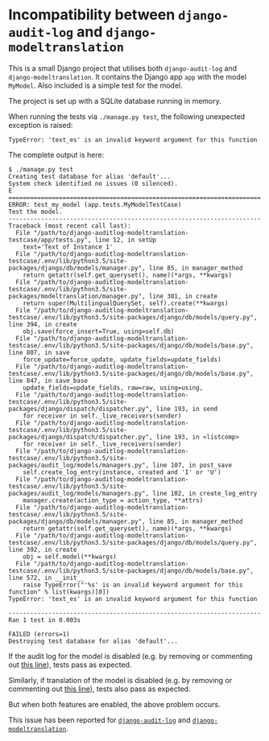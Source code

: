 # Incompatibility between `django-audit-log` and `django-modeltranslation`

This is a small Django project that utilises both `django-audit-log` and `django-modeltranslation`. It contains the Django app `app` with the model `MyModel`. Also included is a simple test for the model.

The project is set up with a SQLite database running in memory.

When running the tests via `./manage.py test`, the following unexpected exception is raised:

```
TypeError: 'text_es' is an invalid keyword argument for this function
```

The complete output is here:

```
$ ./manage.py test
Creating test database for alias 'default'...
System check identified no issues (0 silenced).
E
======================================================================
ERROR: test_my_model (app.tests.MyModelTestCase)
Test the model.
----------------------------------------------------------------------
Traceback (most recent call last):
  File "/path/to/django-auditlog-modeltranslation-testcase/app/tests.py", line 12, in setUp
    text='Text of Instance 1'
  File "/path/to/django-auditlog-modeltranslation-testcase/.env/lib/python3.5/site-packages/django/db/models/manager.py", line 85, in manager_method
    return getattr(self.get_queryset(), name)(*args, **kwargs)
  File "/path/to/django-auditlog-modeltranslation-testcase/.env/lib/python3.5/site-packages/modeltranslation/manager.py", line 381, in create
    return super(MultilingualQuerySet, self).create(**kwargs)
  File "/path/to/django-auditlog-modeltranslation-testcase/.env/lib/python3.5/site-packages/django/db/models/query.py", line 394, in create
    obj.save(force_insert=True, using=self.db)
  File "/path/to/django-auditlog-modeltranslation-testcase/.env/lib/python3.5/site-packages/django/db/models/base.py", line 807, in save
    force_update=force_update, update_fields=update_fields)
  File "/path/to/django-auditlog-modeltranslation-testcase/.env/lib/python3.5/site-packages/django/db/models/base.py", line 847, in save_base
    update_fields=update_fields, raw=raw, using=using,
  File "/path/to/django-auditlog-modeltranslation-testcase/.env/lib/python3.5/site-packages/django/dispatch/dispatcher.py", line 193, in send
    for receiver in self._live_receivers(sender)
  File "/path/to/django-auditlog-modeltranslation-testcase/.env/lib/python3.5/site-packages/django/dispatch/dispatcher.py", line 193, in <listcomp>
    for receiver in self._live_receivers(sender)
  File "/path/to/django-auditlog-modeltranslation-testcase/.env/lib/python3.5/site-packages/audit_log/models/managers.py", line 107, in post_save
    self.create_log_entry(instance, created and 'I' or 'U')
  File "/path/to/django-auditlog-modeltranslation-testcase/.env/lib/python3.5/site-packages/audit_log/models/managers.py", line 102, in create_log_entry
    manager.create(action_type = action_type, **attrs)
  File "/path/to/django-auditlog-modeltranslation-testcase/.env/lib/python3.5/site-packages/django/db/models/manager.py", line 85, in manager_method
    return getattr(self.get_queryset(), name)(*args, **kwargs)
  File "/path/to/django-auditlog-modeltranslation-testcase/.env/lib/python3.5/site-packages/django/db/models/query.py", line 392, in create
    obj = self.model(**kwargs)
  File "/path/to/django-auditlog-modeltranslation-testcase/.env/lib/python3.5/site-packages/django/db/models/base.py", line 572, in __init__
    raise TypeError("'%s' is an invalid keyword argument for this function" % list(kwargs)[0])
TypeError: 'text_es' is an invalid keyword argument for this function

----------------------------------------------------------------------
Ran 1 test in 0.003s

FAILED (errors=1)
Destroying test database for alias 'default'...
```

If the audit log for the model is disabled (e.g. by removing or commenting out [this line](https://github.com/decibyte/django-auditlog-modeltranslation-testcase/blob/master/app/models.py#L11)), tests pass as expected.

Similarly, if translation of the model is disabled  (e.g. by removing or commenting out [this line](https://github.com/decibyte/django-auditlog-modeltranslation-testcase/blob/master/app/translation.py#L6)), tests also pass as expected.

But when both features are enabled, the above problem occurs.

This issue has been reported for [`django-audit-log`](https://github.com/Atomidata/django-audit-log/issues/48) and [`django-modeltranslation`](https://github.com/deschler/django-modeltranslation/issues/420).
